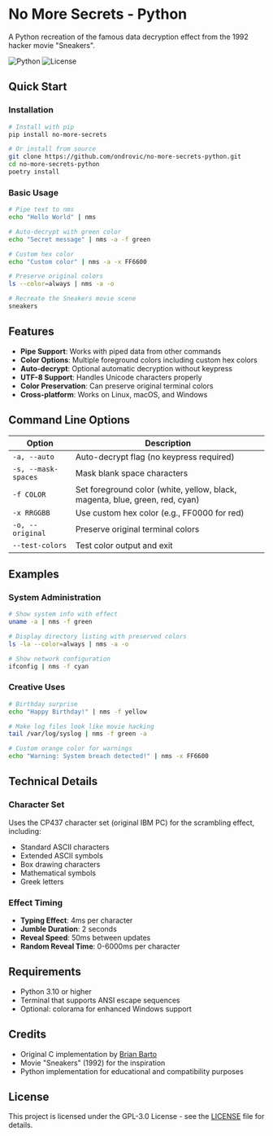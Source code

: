 # No More Secrets - Python

A Python recreation of the famous data decryption effect from the 1992 hacker movie "Sneakers".

![Python](https://img.shields.io/badge/Python-3.10+-blue.svg)
![License](https://img.shields.io/badge/License-GPL--3.0-green.svg)

## Quick Start

### Installation

```bash
# Install with pip
pip install no-more-secrets

# Or install from source
git clone https://github.com/ondrovic/no-more-secrets-python.git
cd no-more-secrets-python
poetry install
```

### Basic Usage

```bash
# Pipe text to nms
echo "Hello World" | nms

# Auto-decrypt with green color
echo "Secret message" | nms -a -f green

# Custom hex color
echo "Custom color" | nms -a -x FF6600

# Preserve original colors
ls --color=always | nms -a -o

# Recreate the Sneakers movie scene
sneakers
```

## Features

- **Pipe Support**: Works with piped data from other commands
- **Color Options**: Multiple foreground colors including custom hex colors
- **Auto-decrypt**: Optional automatic decryption without keypress
- **UTF-8 Support**: Handles Unicode characters properly
- **Color Preservation**: Can preserve original terminal colors
- **Cross-platform**: Works on Linux, macOS, and Windows

## Command Line Options

| Option | Description |
|--------|-------------|
| `-a, --auto` | Auto-decrypt flag (no keypress required) |
| `-s, --mask-spaces` | Mask blank space characters |
| `-f COLOR` | Set foreground color (white, yellow, black, magenta, blue, green, red, cyan) |
| `-x RRGGBB` | Use custom hex color (e.g., FF0000 for red) |
| `-o, --original` | Preserve original terminal colors |
| `--test-colors` | Test color output and exit |

## Examples

### System Administration
```bash
# Show system info with effect
uname -a | nms -f green

# Display directory listing with preserved colors
ls -la --color=always | nms -a -o

# Show network configuration
ifconfig | nms -f cyan
```

### Creative Uses
```bash
# Birthday surprise
echo "Happy Birthday!" | nms -f yellow

# Make log files look like movie hacking
tail /var/log/syslog | nms -f green -a

# Custom orange color for warnings
echo "Warning: System breach detected!" | nms -x FF6600
```

## Technical Details

### Character Set
Uses the CP437 character set (original IBM PC) for the scrambling effect, including:
- Standard ASCII characters
- Extended ASCII symbols  
- Box drawing characters
- Mathematical symbols
- Greek letters

### Effect Timing
- **Typing Effect**: 4ms per character
- **Jumble Duration**: 2 seconds
- **Reveal Speed**: 50ms between updates
- **Random Reveal Time**: 0-6000ms per character

## Requirements

- Python 3.10 or higher
- Terminal that supports ANSI escape sequences
- Optional: colorama for enhanced Windows support

## Credits

- Original C implementation by [Brian Barto](https://github.com/bartobri/no-more-secrets)
- Movie "Sneakers" (1992) for the inspiration
- Python implementation for educational and compatibility purposes

## License

This project is licensed under the GPL-3.0 License - see the [LICENSE](https://github.com/ondrovic/no-more-secrets-python/blob/main/LICENSE) file for details.